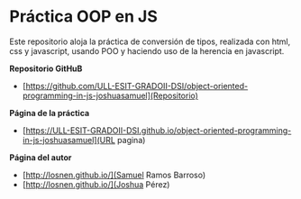 # Práctica OOP en JS

Este repositorio aloja la práctica de conversión de tipos, realizada con html, css y javascript, usando POO y haciendo uso de la herencia en javascript.


**Repositorio GitHuB**

* [https://github.com/ULL-ESIT-GRADOII-DSI/object-oriented-programming-in-js-joshuasamuel](Repositorio)

**Página de la práctica**

* [https://ULL-ESIT-GRADOII-DSI.github.io/object-oriented-programming-in-js-joshuasamuel](URL pagina)

**Página del autor**

* [http://losnen.github.io/](Samuel Ramos Barroso)
* [http://losnen.github.io/](Joshua Pérez)
